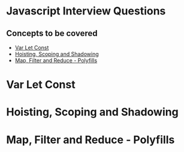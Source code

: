 # Javascript Interview Questions

## Concepts to be covered

* [Var Let Const](#var-let-const)
* [Hoisting, Scoping and Shadowing](Hoisting-Scoping-Shadowing)
* [Map, Filter and Reduce - Polyfills](Map-Filter-Reduce-Polyfills)


 # Var Let Const
 
 # Hoisting, Scoping and Shadowing
 
 
# Map, Filter and Reduce - Polyfills
